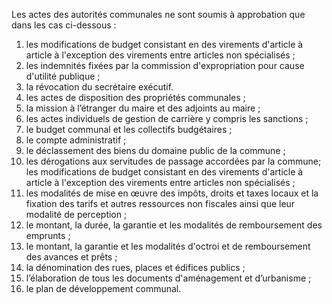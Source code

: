 Les actes des autorités communales ne sont soumis à approbation que dans les cas ci-dessous :
1. les modifications de budget consistant en des virements d'article à article à l'exception des virements entre articles non spécialisés ;
2. les indemnités fixées par la commission d'expropriation pour cause d'utilité publique ;
3. la révocation du secrétaire exécutif.
4. les actes de disposition des propriétés communales ;
5. la mission à l’étranger du maire et des adjoints au maire ;
6. les actes individuels de gestion de carrière y compris les sanctions ;
7. le budget communal et les collectifs budgétaires ;
8. le compte administratif ;
9. le déclassement des biens du domaine public de la commune ;
10. les dérogations aux servitudes de passage accordées par la commune; les modifications de budget consistant en des virements d'article à article à l'exception des virements entre articles non spécialisés ;
11. les modalités de mise en œuvre des impôts, droits et taxes locaux et la fixation des tarifs et autres ressources non fiscales ainsi que leur modalité de perception ;
12. le montant, la durée, la garantie et les modalités de remboursement des emprunts ;
13. le montant, la garantie et les modalités d'octroi et de remboursement des avances et prêts ;
14. la dénomination des rues, places et édifices publics ;
15. l’élaboration de tous les documents d'aménagement et d’urbanisme ;
16. le plan de développement communal.